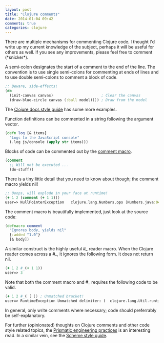 ```yaml
---
layout: post
title: "Clojure comments"
date: 2014-01-04 09:42
comments: true
categories: clojure
---
```


There are multiple mechanisms for commenting Clojure code. I thought I'd write up my current knowledge of the subject, perhaps it will be useful for others as well. If you see any improvements, please feel free to comment (\*snicker\*).

A semi-colon designates the start of a comment to the end of the line. The convention is to use single semi-colons for commenting at ends of lines and to use double semi-colons to comment a block of code. 

```clj
;; Beware, side-effects!
(do 
  (init-canvas canvas)                      ; Clear the canvas
  (draw-blue-circle canvas (:ball model)))) ; Draw from the model  
```

The [Clojure docs style guide](http://clojuredocs.org/examples_style_guide) has some more examples.

Function definitions can be commented in a string following the argument vector.

```clj
(defn log [& items]
  "Logs to the JavaScript console"
  (.log js/console (apply str items)))
```

Blocks of code can be commented out by the [comment macro](http://clojuredocs.org/clojure_core/clojure.core/comment).

```clj
(comment
  ;; Will not be executed ...
  (do-stuff))
```

There is a tiny little detail that you need to know about though; the comment macro yields nil!

```clj
;; Ooops, will explode in your face at runtime!
(+ 1 2 (comment (+ 1 1)))
user=> NullPointerException   clojure.lang.Numbers.ops (Numbers.java:942)
```

The comment macro is beautifully implemented, just look at the source code:

```clj
(defmacro comment
  "Ignores body, yields nil"
  {:added "1.0"}
  [& body])
```

A similar construct is the highly useful *#\_* reader macro. When the Clojure reader comes across a *#\_*, it ignores the following form. It does not return nil. 

```clj
(+ 1 2 #_(+ 1 1))
user=> 3
```

Note that both the comment macro and #_ requires the following code to be valid. 

```clj
(+ 1 2 #_( [ )) ; Unmatched bracket!
user=> RuntimeException Unmatched delimiter: )  clojure.lang.Util.runtimeException (Util.java:219)
```

In general, only write comments where necessary; code should preferrably be self-explanatory.

For further (opinionated) thoughts on Clojure comments and other code style related topics, the [Prismatic engineering practices](https://github.com/Prismatic/eng-practices/blob/master/clojure/20130927-ns-organization.md) is an interesting read. In a similar vein, see the [Scheme style guide](http://mumble.net/~campbell/scheme/style.txt).